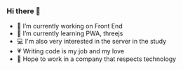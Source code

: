 ### Hi there 👋

<!--
**allenpzx/allenpzx** is a ✨ _special_ ✨ repository because its `README.md` (this file) appears on your GitHub profile.

Here are some ideas to get you started:

- 🔭 I’m currently working on ...
- 🌱 I’m currently learning ...
- 👯 I’m looking to collaborate on ...
- 🤔 I’m looking for help with ...
- 💬 Ask me about ...
- 📫 How to reach me: 
- 😄 Pronouns: ...
- ⚡ Fun fact: ...
-->

- 💼 I’m currently working on Front End
- 🏫 I’m currently learning PWA, threejs
- 💻 I'm also very interested in the server in the study
- 💗 Writing code is my job and my love
- 🙆 Hope to work in a company that respects technology
